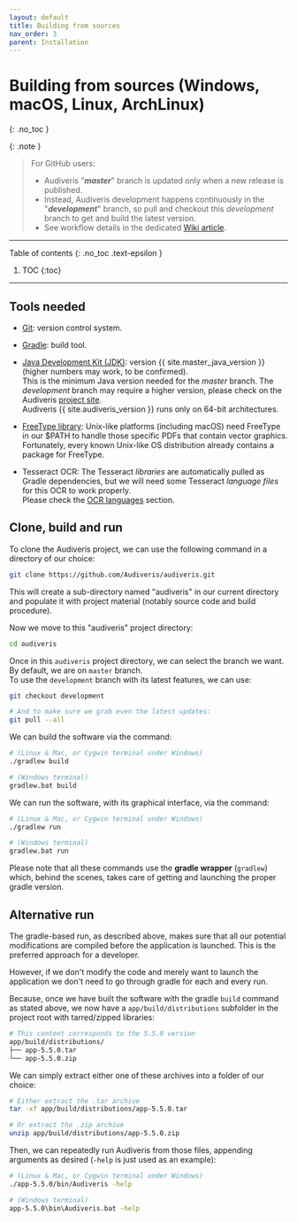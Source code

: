 ```yaml
---
layout: default
title: Building from sources
nav_order: 3
parent: Installation
---
```

# Building from sources (Windows, macOS, Linux, ArchLinux)
{: .no_toc }

{: .note }
> For GitHub users:
> - Audiveris "***master***" branch is updated only when a new release is published.
> - Instead, Audiveris development happens continuously in the "***development***" branch,
> so pull and checkout this *development* branch to get and build the latest version.
> - See workflow details in the dedicated [Wiki article][workflow].

---
Table of contents
{: .no_toc .text-epsilon }
1. TOC
{:toc}
---

## Tools needed

* [Git][git]: version control system.

* [Gradle][gradle]: build tool.

* [Java Development Kit (JDK)][jdk]: version {{ site.master_java_version }}
 (higher numbers may work, to be confirmed).  
  This is the minimum Java version needed for the *master* branch.
  The *development* branch may require a higher version, please
  check on the Audiveris [project site](https://github.com/Audiveris/audiveris/tree/development?tab=readme-ov-file#development-versions).  
  Audiveris {{ site.audiveris_version }} runs only on 64-bit architectures.

* [FreeType library][freetype]: Unix-like platforms (including macOS) need FreeType in our $PATH
to handle those specific PDFs that contain vector graphics.  
Fortunately, every known Unix-like OS distribution already contains a package for FreeType.

* Tesseract OCR: The Tesseract *libraries* are automatically pulled as Gradle dependencies,
but we will need some Tesseract *language files* for this OCR to work properly.  
Please check the [OCR languages](../../guides/main/languages.md) section.

## Clone, build and run
To clone the Audiveris project, we can use the following command in a directory of our choice:

```sh
git clone https://github.com/Audiveris/audiveris.git
```

This will create a sub-directory named "audiveris" in our current directory and populate it with
project material (notably source code and build procedure).

Now we move to this "audiveris" project directory:

```sh
cd audiveris
```

Once in this `audiveris` project directory, we can select the branch we want.   
By default, we are on `master` branch.  
To use the `development` branch with its latest features, we can use:

```sh
git checkout development

# And to make sure we grab even the latest updates:
git pull --all
```
We can build the software via the command:
```sh
# (Linux & Mac, or Cygwin terminal under Windows)
./gradlew build
```
```sh
# (Windows terminal)
gradlew.bat build
```

We can run the software, with its graphical interface, via the command:

```sh
# (Linux & Mac, or Cygwin terminal under Windows)
./gradlew run
```
```sh
# (Windows terminal)
gradlew.bat run
```

Please note that all these commands use the **gradle wrapper** (`gradlew`) which,
behind the scenes, takes care of getting and launching the proper gradle version.

## Alternative run

The gradle-based run, as described above, makes sure that all our potential modifications are
compiled before the application is launched.
This is the preferred approach for a developer.

However, if we don't modify the code and merely want to launch the 
application we don't need to go through gradle for each and every run.

Because, once we have built the software with the gradle `build` command as stated above,
we now have a `app/build/distributions` subfolder in the project root with tarred/zipped libraries:

```sh
# This content corresponds to the 5.5.0 version
app/build/distributions/
├── app-5.5.0.tar
└── app-5.5.0.zip
```

We can simply extract either one of these archives into a folder of our choice:

```sh
# Either extract the .tar archive
tar -xf app/build/distributions/app-5.5.0.tar
```

```sh
# Or extract the .zip archive
unzip app/build/distributions/app-5.5.0.zip
```

Then, we can repeatedly run Audiveris from those files,
appending arguments as desired (`-help` is just used as an example):

```sh
# (Linux & Mac, or Cygwin terminal under Windows)
./app-5.5.0/bin/Audiveris -help
```

```sh
# (Windows terminal)
app-5.5.0\bin\Audiveris.bat -help
```

[freetype]: https://www.freetype.org
[git]:      https://git-scm.com
[gradle]:   https://gradle.org
[jdk]:      http://www.oracle.com/technetwork/java/javase/downloads/index.html
[workflow]: https://github.com/Audiveris/audiveris/wiki/Git-Workflow
